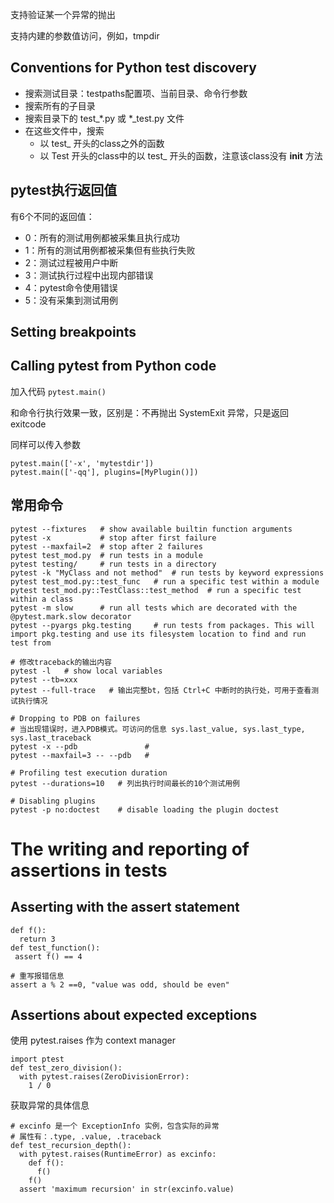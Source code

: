 支持验证某一个异常的抛出

支持内建的参数值访问，例如，tmpdir

## Conventions for Python test discovery
* 搜索测试目录：testpaths配置项、当前目录、命令行参数
* 搜索所有的子目录
* 搜索目录下的 test_*.py 或 *_test.py 文件
* 在这些文件中，搜索
  * 以 test_ 开头的class之外的函数
  * 以 Test 开头的class中的以 test_ 开头的函数，注意该class没有 __init__ 方法

## pytest执行返回值
有6个不同的返回值：
* 0：所有的测试用例都被采集且执行成功
* 1：所有的测试用例都被采集但有些执行失败
* 2：测试过程被用户中断
* 3：测试执行过程中出现内部错误
* 4：pytest命令使用错误
* 5：没有采集到测试用例

## Setting breakpoints

## Calling pytest from Python code
加入代码
`pytest.main()`

和命令行执行效果一致，区别是：不再抛出 SystemExit 异常，只是返回 exitcode

同样可以传入参数
```
pytest.main(['-x', 'mytestdir'])
pytest.main(['-qq'], plugins=[MyPlugin()])
```

## 常用命令
```
pytest --fixtures   # show available builtin function arguments
pytest -x           # stop after first failure
pytest --maxfail=2  # stop after 2 failures
pytest test_mod.py  # run tests in a module
pytest testing/     # run tests in a directory
pytest -k "MyClass and not method"  # run tests by keyword expressions
pytest test_mod.py::test_func   # run a specific test within a module
pytest test_mod.py::TestClass::test_method  # run a specific test within a class
pytest -m slow      # run all tests which are decorated with the @pytest.mark.slow decorator
pytest --pyargs pkg.testing     # run tests from packages. This will import pkg.testing and use its filesystem location to find and run test from

# 修改traceback的输出内容
pytest -l   # show local variables
pytest --tb=xxx
pytest --full-trace   # 输出完整bt，包括 Ctrl+C 中断时的执行处，可用于查看测试执行情况

# Dropping to PDB on failures
# 当出现错误时，进入PDB模式。可访问的信息 sys.last_value, sys.last_type, sys.last_traceback
pytest -x --pdb               # 
pytest --maxfail=3 -- --pdb   # 

# Profiling test execution duration
pytest --durations=10   # 列出执行时间最长的10个测试用例

# Disabling plugins
pytest -p no:doctest    # disable loading the plugin doctest
```

# The writing and reporting of assertions in tests
## Asserting with the assert statement
```
def f():
  return 3
def test_function():
 assert f() == 4
 
# 重写报错信息
assert a % 2 ==0, "value was odd, should be even"
```

## Assertions about expected exceptions
使用 pytest.raises 作为 context manager
```
import ptest
def test_zero_division():
  with pytest.raises(ZeroDivisionError):
    1 / 0
```

获取异常的具体信息
```
# excinfo 是一个 ExceptionInfo 实例，包含实际的异常
# 属性有：.type, .value, .traceback
def test_recursion_depth():
  with pytest.raises(RuntimeError) as excinfo:
    def f():
      f()
    f()
  assert 'maximum recursion' in str(excinfo.value)
```

